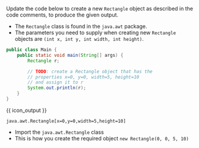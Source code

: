 <panel type="dark" header="###  <small><small>{{ icon_important }} [Key Exercise] create `Rectangle` objects</small></small>" expanded >

Update the code below to create a new `Rectangle` object as described in the code comments, to produce the given output.
* The `Rectangle` class is found in the `java.awt` package.
* The parameters you need to supply when creating new `Rectangle` objects are `(int x, int y, int width, int height)`.

```java
public class Main {
    public static void main(String[] args) {
        Rectangle r;

        // TODO: create a Rectangle object that has the
        // properties x=0, y=0, width=5, height=10
        // and assign it to r
        System.out.println(r);
    }
}
```
{{ icon_output }}
```
java.awt.Rectangle[x=0,y=0,width=5,height=10]
```

<panel type="seamless" header="Hint">

* Import the `java.awt.Rectangle` class
* This is how you create the required object `new Rectangle(0, 0, 5, 10)`

</panel>
</panel>

